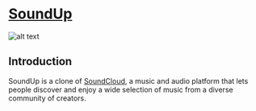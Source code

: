 # [SoundUp](soundup)

![alt text][home]

## Introduction
SoundUp is a clone of [SoundCloud](soundcloud), a music and audio platform that lets people discover and enjoy a wide selection of music from a diverse community of creators.

[soundup]: https://soundup-us.herokuapp.com/#/
[soundcloud]: https://soundcloud.com/
[home]: https://soundup-seeds.s3-us-west-1.amazonaws.com/soundup_home.png
